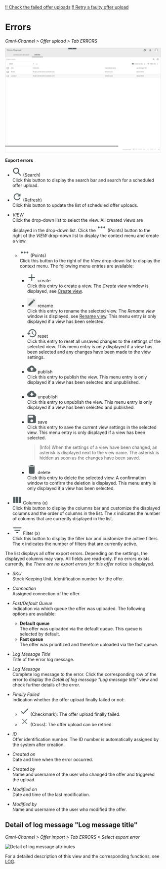 [!! Check the failed offer uploads](../Operation/03_CheckOfferUpload.md#check-the-failed-offer-uploads)
[!! Retry a faulty offer upload](../Troubleshooting/01_RetryFaultyUpload.md)


# Errors

*Omni-Channel > Offer upload > Tab ERRORS*

![Errors](../../Assets/Screenshots/Channels/OfferUpload/Errors/ExportErrors.png "[Errors]")

**Export errors**

- ![Search](../../Assets/Icons/Search.png "[Search]") (Search)   
  Click this button to display the search bar and search for a scheduled offer upload.

- ![Refresh](../../Assets/Icons/Refresh01.png "[Refresh]") (Refresh)   
  Click this button to update the list of scheduled offer uploads.

- *VIEW*  
  Click the drop-down list to select the view. All created views are displayed in the drop-down list. Click the ![Points](../../Assets/Icons/Points01.png "[Points]") (Points) button to the right of the *VIEW* drop-down list to display the context menu and create a view.   

  - ![Points](../../Assets/Icons/Points01.png "[Points]") (Points)      
    Click this button to the right of the *View* drop-down list to display the context menu. The following menu entries are available:

    - ![Create](../../Assets/Icons/Plus06.png "[Create]") create  
      Click this entry to create a view. The *Create view* window is displayed, see [Create view](#create-view).

    - ![Rename](../../Assets/Icons/Edit02.png "[Rename]") rename  
      Click this entry to rename the selected view. The *Rename view* window is displayed, see [Rename view](#rename-view). This menu entry is only displayed if a view has been selected.

    - ![Reset](../../Assets/Icons/Reset.png "[Reset]") reset  
      Click this entry to reset all unsaved changes to the settings of the selected view. This menu entry is only displayed if a view has been selected and any changes have been made to the view settings.

    - ![Publish](../../Assets/Icons/Publish.png "[Publish]") publish  
      Click this entry to publish the view. This menu entry is only displayed if a view has been selected and unpublished.

    - ![Unpublish](../../Assets/Icons/Unpublish.png "[Unpublish]") unpublish  
      Click this entry to unpublish the view. This menu entry is only displayed if a view has been selected and published.

    - ![Save](../../Assets/Icons/Save.png "[Save]") save  
      Click this entry to save the current view settings in the selected view. This menu entry is only displayed if a view has been selected.

      > [Info] When the settings of a view have been changed, an asterisk is displayed next to the view name. The asterisk is hidden as soon as the changes have been saved.

    - ![Delete](../../Assets/Icons/Trash01.png "[Delete]") delete  
      Click this entry to delete the selected view. A confirmation window to confirm the deletion is displayed. This menu entry is only displayed if a view has been selected.


- ![Columns](../../Assets/Icons/Columns.png "[Columns]") Columns (x)   
  Click this button to display the columns bar and customize the displayed columns and the order of columns in the list. The *x* indicates the number of columns that are currently displayed in the list.

- ![Filter](../../Assets/Icons/Filter.png "[Filter]") Filter (x)   
Click this button to display the filter bar and customize the active filters. The *x* indicates the number of filters that are currently active.

The list displays all offer export errors. Depending on the settings, the displayed columns may vary. All fields are read-only. If no errors exists currently, the *There are no export errors for this offer* notice is displayed.

- *SKU*   
  Stock Keeping Unit. Identification number for the offer.

- *Connection*   
  Assigned connection of the offer.

- *Fast/Default Queue*    
  Indication via which queue the offer was uploaded. The following options are available:
    - **Default queue**   
      The offer was uploaded via the default queue. This queue is selected by default.
    - **Fast queue**   
      The offer was prioritized and therefore uploaded via the fast queue.

[comment]: <> (Stimmt das?Wo wähle ich das aus/ordne ich das zu? Workflows?)

- *Log Message Title*    
  Title of the error log message.

- *Log Message*   
  Complete log message to the error. Click the corresponding row of the error to display the *Detail of log message "Log message title"* view and check further details of the error.

- *Finally Failed*   
  Indication whether the offer upload finally failed or not:
    - ![Check](../../Assets/Icons/Check.png "[Check]") (Checkmark): The offer upload finally failed.
    - ![Cross](../../Assets/Icons/Cross02.png "[Cross]") (Cross): The offer upload can be retried.

- *ID*  
  Offer identification number. The ID number is automatically assigned by the system after creation.

- *Created on*  
  Date and time when the error occurred.

- *Created by*  
  Name and username of the user who changed the offer and triggered the upload.

- *Modified on*  
  Date and time of the last modification.

- *Modified by*  
  Name and username of the user who modified the offer.

[comment]: <> (Spaltenbeschreibung prüfen - was bezieht sich auf den Error und was auf das offer selbst?)


## Detail of log message "Log message title"

*Omni-Channel > Offer import > Tab ERRORS > Select export error*

![Detail of log message attributes](../../Assets/Screenshots/Channels/OfferUpload/Errors/DetailLogMessageAttributes.png "[Detail of log message attributes]")

[comment]: <> (Add screenshot)

For a detailed description of this view and the corresponding functions, see [LOG](./06a_Log.md#detail-of-log-message-log-message-title).